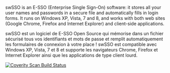 swSSO is an E-SSO (Enterprise Single Sign-On) software: it stores all your user names and passwords in a secure file and automatically fills in login forms.
It runs on Windows XP, Vista, 7 and 8, and works with both web sites (Google Chrome, Firefox and Internet Explorer) and client-side applications.

swSSO est un logiciel de E-SSO Open Source qui mémorise dans un fichier sécurisé tous vos identifiants et mots de passe et remplit automatiquement les formulaires de connexion à votre place !
swSSO est compatible avec Windows XP, Vista, 7 et 8 et supporte les navigateurs Chrome, Firefox et Internet Explorer ainsi que les applications de type client lourd.


<a href="https://scan.coverity.com/projects/swsso">
  <img alt="Coverity Scan Build Status"
       src="https://scan.coverity.com/projects/9097/badge.svg"/>
</a>
